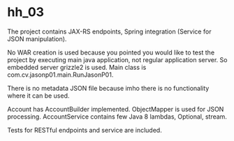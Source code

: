 # hh_03

The project contains JAX-RS endpoints, Spring integration (Service for JSON manipulation). 

No WAR creation is used because you pointed you would like to test the project by executing main java application, not regular application server. So embedded server grizzle2 is used. Main class is com.cv.jasonp01.main.RunJasonP01.

There is no metadata JSON file because imho there is no functionality where it can be used.

Account has AccountBuilder implemented. ObjectMapper is used for JSON processing. AccountService contains few Java 8 lambdas, Optional, stream.

Tests for RESTful endpoints and service are included.

